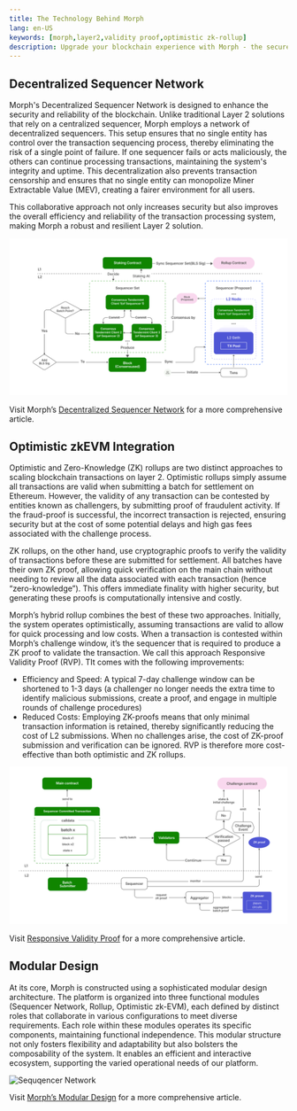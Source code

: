 ```yaml
---
title: The Technology Behind Morph
lang: en-US
keywords: [morph,layer2,validity proof,optimistic zk-rollup]
description: Upgrade your blockchain experience with Morph - the secure decentralized, cost0efficient, and high-performing optimistic zk-rollup solution. Try it now!
---
```


## Decentralized Sequencer Network

Morph's Decentralized Sequencer Network is designed to enhance the security and reliability of the blockchain. Unlike traditional Layer 2 solutions that rely on a centralized sequencer, Morph employs a network of decentralized sequencers. This setup ensures that no single entity has control over the transaction sequencing process, thereby eliminating the risk of a single point of failure. If one sequencer fails or acts maliciously, the others can continue processing transactions, maintaining the system's integrity and uptime. This decentralization also prevents transaction censorship and ensures that no single entity can monopolize Miner Extractable Value (MEV), creating a fairer environment for all users.

This collaborative approach not only increases security but also improves the overall efficiency and reliability of the transaction processing system, making Morph a robust and resilient Layer 2 solution.


![Sequqencer Network](../../assets/docs/about/overview/seq1.png)

Visit Morph’s [Decentralized Sequencer Network](../how-morph-works/decentralized-sequencers/1-morph-decentralized-sequencer-network.md) for a more comprehensive article. 


## Optimistic zkEVM Integration

Optimistic and Zero-Knowledge (ZK) rollups are two distinct approaches to scaling blockchain transactions on layer 2. Optimistic rollups simply assume all transactions are valid when submitting a batch for settlement on Ethereum. However, the validity of any transaction can be contested by entities known as challengers, by submitting proof of fraudulent activity. If the fraud-proof is successful, the incorrect transaction is rejected, ensuring security but at the cost of some potential delays and high gas fees associated with the challenge process.  


ZK rollups, on the other hand, use cryptographic proofs to verify the validity of transactions before these are submitted for settlement. All batches have their own ZK proof, allowing quick verification on the main chain without needing to review all the data associated with each transaction (hence “zero-knowledge”). This offers immediate finality with higher security, but generating these proofs is computationally intensive and costly.  


Morph’s hybrid rollup combines the best of these two approaches. Initially, the system operates optimistically, assuming transactions are valid to allow for quick processing and low costs. When a transaction is contested within Morph’s challenge window, it’s the sequencer that is required to produce a ZK proof to validate the transaction. We call this approach Responsive Validity Proof (RVP). TIt comes with the following improvements: 

- Efficiency and Speed: A typical 7-day challenge window can be shortened to 1-3 days (a challenger no longer needs the extra time to identify malicious submissions, create a proof, and engage in multiple rounds of challenge procedures)
- Reduced Costs: Employing ZK-proofs means that only minimal transaction information is retained, thereby significantly reducing the cost of L2 submissions. When no challenges arise, the cost of ZK-proof submission and verification can be ignored. RVP is therefore more cost-effective than both optimistic and ZK rollups.        


![Sequqencer Network](../../assets/docs/about/overview/opzk.png)

Visit [Responsive Validity Proof](../how-morph-works/optimistic-zkevm) for a more comprehensive article.

## Modular Design

At its core, Morph is constructed using a sophisticated modular design architecture. The platform is organized into three functional modules (Sequencer Network, Rollup, Optimistic zk-EVM), each defined by distinct roles that collaborate in various configurations to meet diverse requirements. Each role within these modules operates its specific components, maintaining functional independence. This modular structure not only fosters flexibility and adaptability but also bolsters the composability of the system. It enables an efficient and interactive ecosystem, supporting the varied operational needs of our platform.


![Sequqencer Network](../../assets/docs/about/overview/modu.png)



Visit [Morph’s Modular Design](../how-morph-works/2-morph-modular-design.md) for a more comprehensive article. 